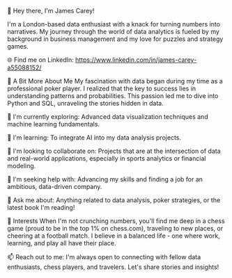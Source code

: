👋 Hey there, I'm James Carey!

I'm a London-based data enthusiast with a knack for turning numbers into narratives. My journey through the world of data analytics is fueled by my background in business management and my love for puzzles and strategy games.

🌐 Find me on LinkedIn: https://www.linkedin.com/in/james-carey-a55088152/

🧩 A Bit More About Me
My fascination with data began during my time as a professional poker player. I realized that the key to success lies in understanding patterns and probabilities. This passion led me to dive into Python and SQL, unraveling the stories hidden in data.

🔭 I'm currently exploring: Advanced data visualization techniques and machine learning fundamentals.

🌱 I'm learning: To integrate AI into my data analysis projects.

👯 I'm looking to collaborate on: Projects that are at the intersection of data and real-world applications, especially in sports analytics or financial modeling.

🤔 I'm seeking help with: Advancing my skills and finding a job for an ambitious, data-driven company.

💬 Ask me about: Anything related to data analysis, poker strategies, or the latest book I'm reading!

🎲 Interests
When I'm not crunching numbers, you'll find me deep in a chess game (proud to be in the top 1% on chess.com), traveling to new places, or cheering at a football match. I believe in a balanced life - one where work, learning, and play all have their place.

📫 Reach out to me: I'm always open to connecting with fellow data enthusiasts, chess players, and travelers. Let's share stories and insights!

<!---
jcarey7/jcarey7 is a ✨ special ✨ repository because its `README.md` (this file) appears on your GitHub profile.
You can click the Preview link to take a look at your changes.
--->
